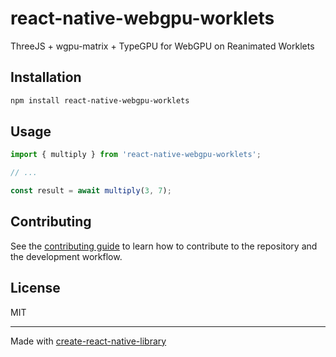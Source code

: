 # react-native-webgpu-worklets

ThreeJS + wgpu-matrix + TypeGPU for WebGPU on Reanimated Worklets

## Installation

```sh
npm install react-native-webgpu-worklets
```

## Usage


```js
import { multiply } from 'react-native-webgpu-worklets';

// ...

const result = await multiply(3, 7);
```


## Contributing

See the [contributing guide](CONTRIBUTING.md) to learn how to contribute to the repository and the development workflow.

## License

MIT

---

Made with [create-react-native-library](https://github.com/callstack/react-native-builder-bob)
